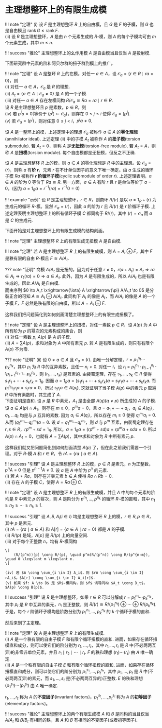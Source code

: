 # 主理想整环上的有限生成模

!!! note "定理"
    (i) 设 $F$ 是主理想整环 $R$ 上的自由模，且 $G$ 是 $F$ 的子模，则 $G$ 也是自由模且 $\operatorname{rank} G \leqslant \operatorname{rank} F$.  
    (ii) 设 $R$ 是主理想整环，$A$ 是由 $n$ 个元素生成的 $R$-模，则 $A$ 的每个子模均可由 $m$ 个元素生成，其中 $m \leqslant n$.

!!! success "推论"
    主理想整环上的幺作用模 $A$ 是自由模当且仅当 $A$ 是投射模.  

下面研究群中元素的阶和阿贝尔群的扭子群到模上的推广。

!!! note "定理"
    设 $A$ 是整环 $R$ 上的左模，对任一 $a \in A$，设 $\mathcal{O}_a = \{r \in R \mid ra = 0\}$，则  
    (i) 对任一 $a \in A$，$\mathcal{O}_a$ 是 $R$ 的理想.  
    (ii) $A_t = \{a \in A \mid \mathcal{O}_a \neq 0\}$ 是 $A$ 的一个子模.  
    (iii) 对任一 $a \in A$ 存在左模同构 $R/\mathcal{O}_a \cong Ra = {ra \mid r \in R}$.  
    设 $R$ 是主理想整环且 $p$ 是素数，$p \in R$，则  
    (iv) 若 $p^ia = 0$(等价于 $(p^i) \subset \mathcal{O}_a$)，则存在 $0 \leqslant j \leqslant i$ 使得 $\mathcal{O}_a = (p^j)$.  
    (v) 若 $\mathcal{O}_a = (p^i)$，则对任意 $0 \leqslant j < i$，$p^ja \neq 0$.

设 $A$ 是一整环上的模，上述定理中的理想 $\mathcal{O}_a$ 被称作 $a \in A$ 的**零化理想**(annihilator ideal). 上述定理 (ii) 中的子模 $A_t$ 被称作 $A$ 的**扭子模**(torsion submodule). 若 $A_t = 0$，则称 $A$ 是**无扭模**(torsion-free module). 若 $A_t = A$，则称 $A$ 是**扭模**(torsion module). 每个自由模都是无扭模，但反之不正确.

设 $A$ 是主理想整环 $R$ 上的模，则 $a \in A$ 的零化理想是 $R$ 中的主理想。设 $\mathcal{O}_a = (r)$，则称 $a$ 有**阶 $r$**，元素 $r$ 在不计单位因子的意义下唯一确定。由 $a$ 生成的循环子模 $Ra$ 被称作 **$r$ 阶循环子模**(cyclic submodule of order $r$). 上述定理表明，$a \in A$ 的阶为 0 等价于 $Ra \cong R$. 另一方面，$a \in A$ 有阶 $r$ 且 $r$ 是单位等价于 $a = 0$。(因为 $a = 1_Ra = r^{-1}(ra) = r^{-1}0 = 0$)

!!! example "示例"
    设 $R$ 是主理想整环，$r \in R$，则商环 $R/(r)$ 是以 $a = 1_R + (r)$ 为生成元的循环 $R$-模。显然 $\mathcal{O}_a = (r)$，因此 $a$ 的阶为 $r$ 且 $R/(r)$ 是 $r$ 阶循环子模. 上述定理表明主理想整环上的所有循环子模 $C$ 都同构于 $R/(r)$，其中 $(r) = \mathcal{O}_a$ 而 $a$ 是 $C$ 的生成元.

下面开始是对主理想整环上的有限生成模的结构刻画。

!!! note "定理"
    主理想整环 $R$ 上的有限生成无扭模 $A$ 是自由模.

!!! note "定理"
    若 $A$ 是主理想整环 $R$ 上的有限生成模，则 $A = A_t \oplus F$，其中 $F$ 是秩有限的自由 $R$-模且 $F \cong A/A_t$.

??? note "证明"
    商模 $A/A_t$ 是无扭的，因为对于任意 $r \neq 0$，$r(a + A_t) = A_t \Rightarrow ra \in A_t \Rightarrow r_1(ra) = 0 \Rightarrow a \in A_t$. 此外，因为 $A$ 是有限生成的，所以 $A/A_t$ 也是有限生成的，因此 $A/A_t$ 是自由模.  
    而由序列 $0 \to A_t \xrightarrow{\iota} A \xrightarrow{\pi} A/A_t \to 0$ 是分裂正合的可知 $A \cong A_t \oplus A/A_t$. 此同构下 $A_t$ 的像是 $A_t$，而 $A/A_t$ 的像是 $A$ 的一个子模 $F$，$F$ 必然是秩有限的自由模，所以 $A = A_t \oplus F$.

这样我们把问题简化到如何刻画清楚主理想整环上的有限生成扭模了。

!!! note "定理"
    设 $A$ 是主理想整环上的扭模，对任一素数 $p \in R$，设 $A(p)$ 为 $A$ 中所有阶为 $p$ 的幂次的元素构成的集合，则  
    (i) 对任一素数 $p$, $A(p)$ 是 $A$ 的子模.  
    (ii) $A = \sum A(p)$，求和对象为 $A$ 中所有素元 $p$. 若 $A$ 是有限生成的，则只有有限个 $A(p)$ 不为零.

??? note "证明"
    (ii) 设 $0 \neq a \in A$ 且 $\mathcal{O}_a = (r)$. 由唯一分解定理，$r = p_1^{n_1}\cdots p_k^{n_k}$，其中 $p_i$ 为 $R$ 中的互异素数，且任一 $n_i > 0$. 对任一 $i$，设 $r_i = p_1^{n_1} \cdot p_{i - 1}^{n_{i-1}}p_{i + 1}^{n_{i+1}} \cdots p_k^{n_k}$，则 $(r_1, \ldots, r_k)$ 是互素的. 由裴蜀定理，存在 $s_1, \ldots , s_k \in R$ 使得 $s_1r_1 + \cdots + s_kr_k = 1_R$. 因而 $a = 1_Ra = (s_1r_1 + \cdots + s_kr_k)a = s_1r_1a + \cdots + s_kr_ka$. 而 $p_i^{n_i}s_ir_ia = s_ira = 0$，所以 $s_ir_ia \in A(p_i)$. 这就证明了当子模 $A(p)$ 中的素元 $p$ 取遍 $R$ 中所有素数时，其生成了 $A$.  
    下面证明是直和. 设 $p$ 是 $R$ 中素元，$A_1$ 是由全部 $A(q)(q \neq p)$ 所生成的 $A$ 的子模. 设 $a \in A(p) \cap A_1$，则存在 $m \geqslant 0$，$p^ma = 0$，且 $a = a_1 + \cdots + a_t$，$a_i \in A(q_i)$，$q_1, \ldots q_t$ 均是与 $p$ 互异的素数. 因为 $a_i \in A(q_i)$，所以存在 $m_i \geqslant 0$ 使得 $q_i^{m_i}a_i = 0$. 从而 $(q_1^{m_1}\cdots q_t^{m_t})a = 0$. 设 $d = q_1^{m_1}\cdots q_t^{m_t}$，则 $d$ 与 $p^m$ 互素，由裴蜀定理存在 $r, s \in R$，$rp^m + sd = 1_R$. 所以，$a = 1_Ra = (rp^m + sd)a = rp^ma + sda = 0$. 所以 $A(p) \cap A_1 = 0$，也就有 $A = \sum A(p)$，其中求和对象为 $R$ 中所有素元 $p$.

这样我们就又把问题简化到如何刻画清楚 $A(p)$ 了，但在此之前我们需要一个引理。对于 $R$-模 $A$ 和 $r \in R$，令 $rA = \{ra \mid a \in A\}$.  

!!! success "引理"
    设 $A$ 是主理想整环 $R$ 上的模，$p \in R$ 是素元，$n$ 为正整数，$p^nA = 0$ 但是 $p^{n-1}A \neq 0$. 设 $a$ 是 $A$ 中阶为 $p^n$ 的元素.  
    (i) 若 $A \neq Ra$，则存在非零元素 $b \in A$ 使得 $Ra \cap Rb = 0$.  
    (ii) 存在 $A$ 的子模 $C$，使得 $A = Ra \oplus C$.

!!! note "定理"
    设 $A$ 是主理想整环 $R$ 上的有限生成模，并且 $A$ 中的每个元素的阶均是 $R$ 中素元 $p$ 的幂次，则 $A$ 是阶分为 $p^{n_1}, \ldots, p^{n_k}$ 的循环 $R$-模的直和，其中 $n_1 \geqslant n_2 \geqslant \cdots \geqslant n_k \geqslant 1$.

!!! success "引理"
    设 $A, B, A_i(i \in I)$ 均是主理想整环 $R$ 上的模，$r \in R, p \in R$，其中 $p$ 是素元.  
    (i) $rA = \{ra \mid a \in A\}$ 和 $A[r] = \{a \in A \mid ra = 0\}$ 都是 $A$ 的子模.  
    (ii) $R/(p)$ 是域，$A[p]$ 是 $R/(p)$ 上的向量空间.  
    (iii) 对于每个正整数 $n$，均有 $R$-模同构 

    \[
        (R/(p^n))[p] \cong R/(p), \quad p^m(R/(p^n)) \cong R/(p^{n-m}), \quad 0 \leqslant m \leqslant n.
    \]

    (iv) 若 $A \cong \sum_{i \in I} A_i$，则 $rA \cong \sum_{i \in I} rA_i$，$A[r] \cong \sum_{i \in I} A_i[r]$.  
    (v) 如果 $f: A \to B$ 是 $R$-模同构，则 $f$ 诱导同构 $A_t \cong B_t$，$A(p) \cong B(p)$.   

!!! success "引理"
    设 $R$ 是主理想整环，如果 $r \in R$ 可以分解成 $r = p_1^{n_1}\cdots p_k^{n_k}$，其中 $p_i$ 是 $R$ 中互异的素元，$n_i$ 是正整数，则 $R/(r) \cong R/(p_1^{n_1}) \oplus \cdots \oplus R/(p_k^{n_k})$. 于是，每个 $r$ 阶循环子模均是阶数分别为 $p_1^{n_1}, \ldots, p_k^{n_k}$ 的 $k$ 个循环子模的直和.  

然后来到了主定理。

!!! note "定理"
    设 $A$ 是主理想整环 $R$ 上的有限生成模.  
    (i) $A$ 是一个秩有限的自由子模 $F$ 和有限个循环扭模的直和. 进而，如果存在循环扭模直和成分，则可以使它们的阶分别为 $r_1, \ldots, r_t$，其中 $r_1, \ldots, r_t$ 是 $R$ 中(不必两两互异)的非零非单位元素，并且 $r_1 \mid r_2 \mid \cdots \mid r_t$. $F$ 的秩和理想 $(r_1) \cdots (r_t)$ 由 $A$ 唯一确定.  
    (ii) $A$ 是一个秩有限的自由子模 $E$ 和有限个循环扭模的直和. 进而，如果存在循环扭模直和成分，则可以使它们的阶分别为 $p_1^{s_1}, \ldots, p_t^{s_t}$，其中 $p_1, \ldots, p_t$ 是 $R$ 中(不必两两互异)的素元，而 $s_1, \ldots, s_t$ 是(不必两两互异的)正整数. $E$ 的秩和理想 $(p_1^{s_1}) \cdots (p_t^{s_t})$ 由 $A$ 唯一确定.

$r_1, \ldots, r_t$ 称为 $A$ 的**不变因子**(invariant factors)，$p_1^{s_1}, \ldots, p_t^{s_t}$ 称为 $A$ 的**初等因子**(elementary factors)。

!!! success "推论"
    主理想整环上的两个有限生成模 $A$ 和 $B$ 是同构的当且仅当 $A/A_t$ 和 $B/B_t$ 有相同的秩，且 $A$ 和 $B$ 有相同的不变因子(或者初等因子).